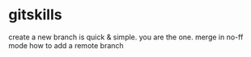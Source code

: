 gitskills
=========
create a new branch is quick & simple.
you are the one.
merge in no-ff mode
how to add a remote branch
